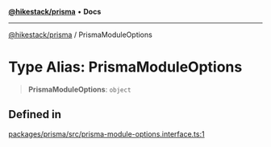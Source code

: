 [**@hikestack/prisma**](/official/reference/prisma/index.md) • **Docs**

***

[@hikestack/prisma](/official/reference/prisma/globals.md) / PrismaModuleOptions

# Type Alias: PrismaModuleOptions

> **PrismaModuleOptions**: `object`

## Defined in

[packages/prisma/src/prisma-module-options.interface.ts:1](https://github.com/hikestack/hike/blob/5b5a0ebd12d6185b553ab0b289e36e1190d78992/packages/prisma/src/prisma-module-options.interface.ts#L1)
